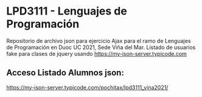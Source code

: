 # LPD3111 - Lenguajes de Programación
Repositorio de archivo json para ejercicio Ajax para el ramo de Lenguajes de Programación en Duoc UC 2021, Sede Viña del Mar.
Listado de usuarios fake para clases de jquery usando https://my-json-server.typicode.com

## Acceso Listado Alumnos json: 
https://my-json-server.typicode.com/pochitax/lpd3111_vina2021/